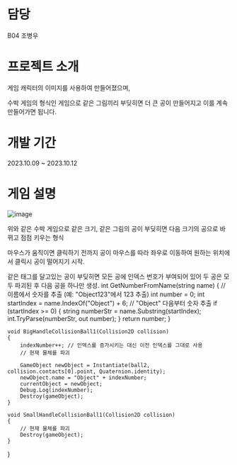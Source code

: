 # 담당
B04 조병우
# 프로젝트 소개
게임 캐릭터의 이미지를 사용하여 만들어졌으며,

수박 게임의 형식인 게임으로 같은 그림끼리 부딪히면 더 큰 공이 만들어지고 이를 계속 만들어가면 됩니다.

# 개발 기간
2023.10.09 ~ 2023.10.12


# 게임 설명
![image](https://github.com/Nightshadow0911/suikagame/assets/99133865/9eca24c2-81fc-49c7-b75b-92e330792381)

위와 같은 수박 게임으로 같은 크기, 같은 그림의 공이 부딪히면 다음 크기의 공으로 바뀌고 점점 키우는 형식

마우스가 움직이면 클릭하기 전까지 공이 마우스를 따라 좌우로 이동하여 원하는 위치에서 클릭시 공이 떨어지기 시작.

같은 태그를 달고있는 공이 부딪히면 모든 공에 인덱스 번호가 부여되어 있어 두 공은 모두 파괴된 후 다음 공을 하나만 생성.
    int GetNumberFromName(string name)
    {
        // 이름에서 숫자를 추출 (예: "Object123"에서 123 추출)
        int number = 0;
        int startIndex = name.IndexOf("Object") + 6; // "Object" 다음부터 숫자 추출
        if (startIndex >= 0)
        {
            string numberStr = name.Substring(startIndex);
            int.TryParse(numberStr, out number);
        }
        return number;
    }

    void BigHandleCollisionBall1(Collision2D collision)
    {
        indexNumber++; // 인덱스를 증가시키는 대신 이전 인덱스를 그대로 사용
        // 현재 물체를 파괴
        
        GameObject newObject = Instantiate(ball2, collision.contacts[0].point, Quaternion.identity);
        newObject.name = "Object" + indexNumber;
        currentObject = newObject;
        Debug.Log(indexNumber);
        Destroy(gameObject);
    }

    void SmallHandleCollisionBall1(Collision2D collision)
    {
        // 현재 물체를 파괴
        Destroy(gameObject);
    }
}


